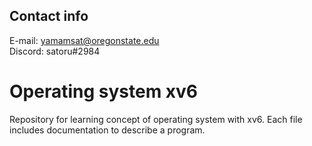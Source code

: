 
## Contact info

E-mail: yamamsat@oregonstate.edu</br>
Discord: satoru#2984

# Operating system xv6
Repository for learning concept of operating system with xv6. Each file includes documentation to describe a program.
